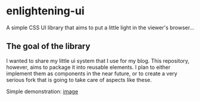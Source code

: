 # enlightening-ui
A simple CSS UI library that aims to put a little light in the viewer's browser...

## The goal of the library 

I wanted to share my little ui system that I use for my blog. This repository, 
however, aims to package it into reusable elements. I plan to either implement
them as components in the near future, or to create a very serious fork that is
going to take care of aspects like these.

Simple demonstration: [image](demo.png)
